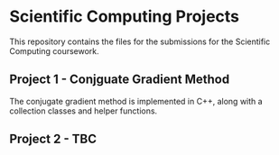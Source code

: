 # Scientific Computing Projects

This repository contains the files for the submissions for the Scientific Computing coursework.


## Project 1 - Conjguate Gradient Method

The conjugate gradient method is implemented in C++, along with a collection classes and helper functions.


## Project 2 - TBC

